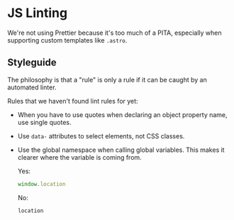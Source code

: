 # JS Linting

We're not using Prettier because it's too much of a PITA, especially when supporting custom templates like `.astro`.

## Styleguide

The philosophy is that a "rule" is only a rule if it can be caught by an automated linter.

Rules that we haven't found lint rules for yet:

-	When you have to use quotes when declaring an object property name, use single quotes.

-	Use `data-` attributes to select elements, not CSS classes.

-	Use the global namespace when calling global variables. This makes it clearer where the variable is coming from.

	Yes:
	```js
	window.location
	```

	No:
	```js
	location
	```
